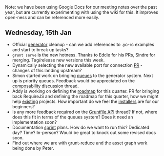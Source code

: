 Note: we have been using Google Docs for our meeting notes over the past year, but are currently experimenting with using the wiki for this. It improves open-ness and can be referenced more easily.

## Wednesday, 15th Jan

* Official [generator](https://github.com/yeoman/yeoman/issues/1263) cleanup - can we add references to .yo-rc examples and start to break up tasks?
* `grunt serve` is the new hotness. Thanks to Eddie for his PRs, Sindre for merging. Tag/release new versions this week.
* Dynamically selecting the new available port for connection [PR](https://github.com/eddiemonge/grunt-contrib-connect/commit/7bd5022e4b5f53919f0fc94e0501548dd3ef666b) - changes of this landing upstream?
* Simon started work on bringing [queues](https://github.com/yeoman/generator/pull/468) to the generator system. Next up is priority queues. Feedback would be appreciated on the [composability](https://github.com/yeoman/generator/issues/433) discussion thread. 
* Addy is working on defining the [roadmap](https://github.com/yeoman/yeoman/issues/1264) for this quarter. PR for bringing back RequireJS and defining the roadmap for this quarter, how we might help [existing](https://github.com/yeoman/yeoman/issues/1265) projects. How important do we feel the [installers](https://github.com/yeoman/yeoman/issues/1262) are for our beginners?
* Is any more feedback required on the [Gruntfile API](https://github.com/yeoman/generator/issues/432) thread? If not, where does this fit in terms of the queues system? Does it need an implementation soon?
* Documentation [sprint](https://github.com/yeoman/yeoman/issues/1259) plans. How do we want to run this? Dedicated day? Time? In-person? Would be great to knock out some revised docs soon.
* Find out where we are with [grunt-reduce](https://github.com/yeoman/yeoman/issues/1234) and the asset graph work being done by Peter.